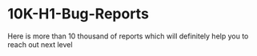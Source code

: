 # 10K-H1-Bug-Reports
Here is more than 10 thousand of reports which will definitely help you to reach out next level 
